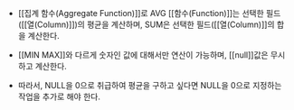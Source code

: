 - [[집계 함수(Aggregate Function)]]로 AVG [[함수(Function)]]는 선택한 필드([[열(Column)]])의 평균을 계산하며, SUM은 선택한 필드([[열(Column)]]의 합을 계산한다.

- [[MIN MAX]]와 다르게 숫자인 값에 대해서만 연산이 가능하며, [[null]]값은 무시하고 계산한다.

- 따라서, NULL을 0으로 취급하여 평균을 구하고 싶다면 NULL을 0으로 지정하는 작업을 추가로 해야 한다.